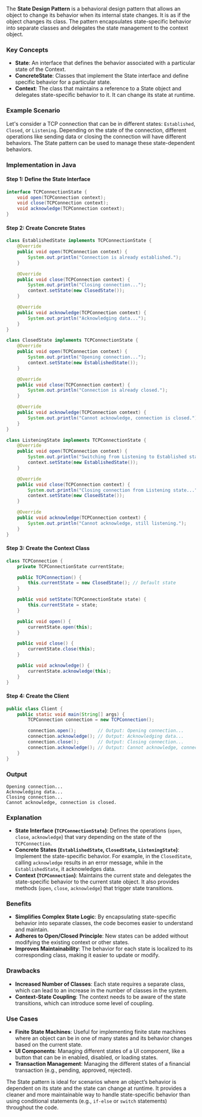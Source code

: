 The **State Design Pattern** is a behavioral design pattern that allows an object to change its behavior when its internal state changes. It is as if the object changes its class. The pattern encapsulates state-specific behavior into separate classes and delegates the state management to the context object.

### Key Concepts

- **State**: An interface that defines the behavior associated with a particular state of the Context.
- **ConcreteState**: Classes that implement the State interface and define specific behavior for a particular state.
- **Context**: The class that maintains a reference to a State object and delegates state-specific behavior to it. It can change its state at runtime.

### Example Scenario

Let's consider a TCP connection that can be in different states: `Established`, `Closed`, or `Listening`. Depending on the state of the connection, different operations like sending data or closing the connection will have different behaviors. The State pattern can be used to manage these state-dependent behaviors.

### Implementation in Java

#### Step 1: Define the State Interface

```java
interface TCPConnectionState {
    void open(TCPConnection context);
    void close(TCPConnection context);
    void acknowledge(TCPConnection context);
}
```

#### Step 2: Create Concrete States

```java
class EstablishedState implements TCPConnectionState {
    @Override
    public void open(TCPConnection context) {
        System.out.println("Connection is already established.");
    }

    @Override
    public void close(TCPConnection context) {
        System.out.println("Closing connection...");
        context.setState(new ClosedState());
    }

    @Override
    public void acknowledge(TCPConnection context) {
        System.out.println("Acknowledging data...");
    }
}

class ClosedState implements TCPConnectionState {
    @Override
    public void open(TCPConnection context) {
        System.out.println("Opening connection...");
        context.setState(new EstablishedState());
    }

    @Override
    public void close(TCPConnection context) {
        System.out.println("Connection is already closed.");
    }

    @Override
    public void acknowledge(TCPConnection context) {
        System.out.println("Cannot acknowledge, connection is closed.");
    }
}

class ListeningState implements TCPConnectionState {
    @Override
    public void open(TCPConnection context) {
        System.out.println("Switching from Listening to Established state...");
        context.setState(new EstablishedState());
    }

    @Override
    public void close(TCPConnection context) {
        System.out.println("Closing connection from Listening state...");
        context.setState(new ClosedState());
    }

    @Override
    public void acknowledge(TCPConnection context) {
        System.out.println("Cannot acknowledge, still listening.");
    }
}
```

#### Step 3: Create the Context Class

```java
class TCPConnection {
    private TCPConnectionState currentState;

    public TCPConnection() {
        this.currentState = new ClosedState(); // Default state
    }

    public void setState(TCPConnectionState state) {
        this.currentState = state;
    }

    public void open() {
        currentState.open(this);
    }

    public void close() {
        currentState.close(this);
    }

    public void acknowledge() {
        currentState.acknowledge(this);
    }
}
```

#### Step 4: Create the Client

```java
public class Client {
    public static void main(String[] args) {
        TCPConnection connection = new TCPConnection();

        connection.open();        // Output: Opening connection...
        connection.acknowledge(); // Output: Acknowledging data...
        connection.close();       // Output: Closing connection...
        connection.acknowledge(); // Output: Cannot acknowledge, connection is closed.
    }
}
```

### Output

```
Opening connection...
Acknowledging data...
Closing connection...
Cannot acknowledge, connection is closed.
```

### Explanation

- **State Interface (`TCPConnectionState`)**: Defines the operations (`open`, `close`, `acknowledge`) that vary depending on the state of the `TCPConnection`.
- **Concrete States (`EstablishedState`, `ClosedState`, `ListeningState`)**: Implement the state-specific behavior. For example, in the `ClosedState`, calling `acknowledge` results in an error message, while in the `EstablishedState`, it acknowledges data.
- **Context (`TCPConnection`)**: Maintains the current state and delegates the state-specific behavior to the current state object. It also provides methods (`open`, `close`, `acknowledge`) that trigger state transitions.

### Benefits

- **Simplifies Complex State Logic**: By encapsulating state-specific behavior into separate classes, the code becomes easier to understand and maintain.
- **Adheres to Open/Closed Principle**: New states can be added without modifying the existing context or other states.
- **Improves Maintainability**: The behavior for each state is localized to its corresponding class, making it easier to update or modify.

### Drawbacks

- **Increased Number of Classes**: Each state requires a separate class, which can lead to an increase in the number of classes in the system.
- **Context-State Coupling**: The context needs to be aware of the state transitions, which can introduce some level of coupling.

### Use Cases

- **Finite State Machines**: Useful for implementing finite state machines where an object can be in one of many states and its behavior changes based on the current state.
- **UI Components**: Managing different states of a UI component, like a button that can be in enabled, disabled, or loading states.
- **Transaction Management**: Managing the different states of a financial transaction (e.g., pending, approved, rejected).

The State pattern is ideal for scenarios where an object’s behavior is dependent on its state and the state can change at runtime. It provides a cleaner and more maintainable way to handle state-specific behavior than using conditional statements (e.g., `if-else` or `switch` statements) throughout the code.